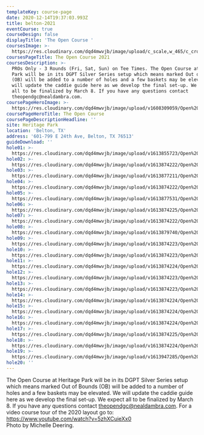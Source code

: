 ```yaml
---
templateKey: course-page
date: 2020-12-14T19:37:03.993Z
title: belton-2021
eventCourse: true
courseDesign: false
displayTitle: 'The Open Course '
coursesImage: >-
  https://res.cloudinary.com/dqd4mwvjb/image/upload/c_scale,w_465/c_crop,h_300,w_465/v1608321382/Open%20DGC/Courses/Todgc-flag-w-logos_rkil5x.jpg
coursesPageTitle: The Open Course 2021
coursesDescription: >-
  PROs Only - 3 Rounds (Fri, Sat, Sun) on Tee Times. The Open Course at Heritage
  Park will be in its DGPT Silver Series setup which means marked Out of Bounds
  (OB) will be added to a number of holes and a few baskets may be elevated. We
  will update the caddie guide here as we develop the final set-up. We expect
  all to be finalized by March 8. If you have any questions contact
  theopendgc@nealdambra.com.
coursePageHeroImage: >-
  https://res.cloudinary.com/dqd4mwvjb/image/upload/v1608309059/Open%20DGC/Courses/Belton/2021%20Belton/banner_1920x1000_theopencourse_h2ms1r.jpg
coursePageHeroTitle: The Open Course
coursePageDescriptionHeadline: ''
site: Heritage Park
location: 'Belton, TX'
address: '601-799 E 24th Ave, Belton, TX 76513'
guideDownload: ''
hole01: >-
  https://res.cloudinary.com/dqd4mwvjb/image/upload/v1613855723/Open%20DGC/Courses/Belton/2021%20Belton/Caddie%20Guide/Tee_Signs_Caddie-TOAB21_01_w4yg2d.jpg
hole02: >-
  https://res.cloudinary.com/dqd4mwvjb/image/upload/v1613874222/Open%20DGC/Courses/Belton/2021%20Belton/Caddie%20Guide/Tee_Signs_Caddie-TOAB21_02_kewqfp.jpg
hole03: >-
  https://res.cloudinary.com/dqd4mwvjb/image/upload/v1613877211/Open%20DGC/Courses/Belton/2021%20Belton/Caddie%20Guide/Tee_Signs_Caddie-TOAB21_03-cgi_efu4fc.jpg
hole04: >-
  https://res.cloudinary.com/dqd4mwvjb/image/upload/v1613874222/Open%20DGC/Courses/Belton/2021%20Belton/Caddie%20Guide/Tee_Signs_Caddie-TOAB21_04_zyejbb.jpg
hole05: >-
  https://res.cloudinary.com/dqd4mwvjb/image/upload/v1613877531/Open%20DGC/Courses/Belton/2021%20Belton/Caddie%20Guide/Tee_Signs_Caddie-TOAB21_05_czwshi.jpg
hole06: >-
  https://res.cloudinary.com/dqd4mwvjb/image/upload/v1613874225/Open%20DGC/Courses/Belton/2021%20Belton/Caddie%20Guide/Tee_Signs_Caddie-TOAB21_06_zcwcuz.jpg
hole07: >-
  https://res.cloudinary.com/dqd4mwvjb/image/upload/v1613874222/Open%20DGC/Courses/Belton/2021%20Belton/Caddie%20Guide/Tee_Signs_Caddie-TOAB21_07_j2gptb.jpg
hole08: >-
  https://res.cloudinary.com/dqd4mwvjb/image/upload/v1613879740/Open%20DGC/Courses/Belton/2021%20Belton/Caddie%20Guide/Tee_Signs_Caddie-TOAB21_08_hqizwi.jpg
hole09: >-
  https://res.cloudinary.com/dqd4mwvjb/image/upload/v1613874223/Open%20DGC/Courses/Belton/2021%20Belton/Caddie%20Guide/Tee_Signs_Caddie-TOAB21_09_yrnfvp.jpg
hole10: >-
  https://res.cloudinary.com/dqd4mwvjb/image/upload/v1613874223/Open%20DGC/Courses/Belton/2021%20Belton/Caddie%20Guide/Tee_Signs_Caddie-TOAB21_10_ilhlru.jpg
hole11: >-
  https://res.cloudinary.com/dqd4mwvjb/image/upload/v1613874224/Open%20DGC/Courses/Belton/2021%20Belton/Caddie%20Guide/Tee_Signs_Caddie-TOAB21_11_svozhr.jpg
hole12: >-
  https://res.cloudinary.com/dqd4mwvjb/image/upload/v1613874223/Open%20DGC/Courses/Belton/2021%20Belton/Caddie%20Guide/Tee_Signs_Caddie-TOAB21_12_fsgepf.jpg
hole13: >-
  https://res.cloudinary.com/dqd4mwvjb/image/upload/v1613874223/Open%20DGC/Courses/Belton/2021%20Belton/Caddie%20Guide/Tee_Signs_Caddie-TOAB21_13_if6wnc.jpg
hole14: >-
  https://res.cloudinary.com/dqd4mwvjb/image/upload/v1613874224/Open%20DGC/Courses/Belton/2021%20Belton/Caddie%20Guide/Tee_Signs_Caddie-TOAB21_14_jop9wj.jpg
hole15: >-
  https://res.cloudinary.com/dqd4mwvjb/image/upload/v1613874224/Open%20DGC/Courses/Belton/2021%20Belton/Caddie%20Guide/Tee_Signs_Caddie-TOAB21_15_e2yukc.jpg
hole16: >-
  https://res.cloudinary.com/dqd4mwvjb/image/upload/v1613874224/Open%20DGC/Courses/Belton/2021%20Belton/Caddie%20Guide/Tee_Signs_Caddie-TOAB21_16_rrdowy.jpg
hole17: >-
  https://res.cloudinary.com/dqd4mwvjb/image/upload/v1613874225/Open%20DGC/Courses/Belton/2021%20Belton/Caddie%20Guide/Tee_Signs_Caddie-TOAB21_17_by6yht.jpg
hole18: >-
  https://res.cloudinary.com/dqd4mwvjb/image/upload/v1613874224/Open%20DGC/Courses/Belton/2021%20Belton/Caddie%20Guide/Tee_Signs_Caddie-TOAB21_18_c9xdos.jpg
hole19: >-
  https://res.cloudinary.com/dqd4mwvjb/image/upload/v1613947285/Open%20DGC/Courses/Belton/2021%20Belton/Caddie%20Guide/Tee_Signs_Caddie-TOAB21_00_mapscorerules_efuiss.jpg
hole20: ''
---
```

The Open Course at Heritage Park will be in its DGPT Silver Series setup which
  means marked Out of Bounds (OB) will be added to a number of holes and a few
  baskets may be elevated. We will update the caddie guide here as we develop
  the final set-up. We expect all to be finalized by March 8. If you have any
  questions contact <theopendgc@nealdambra.com>. For a video course tour of the
  2020 layout go to: <https://www.youtube.com/watch?v=5zhXCuieXx0>
  <br/>
  Photo by Michelle Deering.